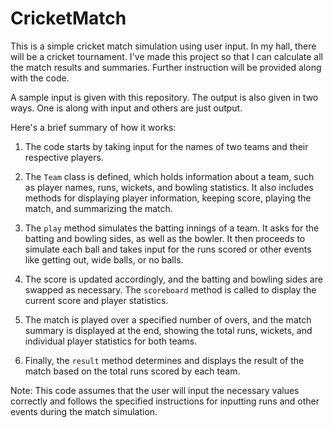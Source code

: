 # CricketMatch

This is a simple cricket match simulation using user input. In my hall, there will be a cricket tournament. I've made this project so that I can calculate all the match results and summaries. Further instruction will be provided along with the code.

A sample input is given with this repository. The output is also given in two ways. One is along with input and others are just output.

Here's a brief summary of how it works:

1. The code starts by taking input for the names of two teams and their respective players.

2. The `Team` class is defined, which holds information about a team, such as player names, runs, wickets, and bowling statistics. It also includes methods for displaying player information, keeping score, playing the match, and summarizing the match.

3. The `play` method simulates the batting innings of a team. It asks for the batting and bowling sides, as well as the bowler. It then proceeds to simulate each ball and takes input for the runs scored or other events like getting out, wide balls, or no balls.

4. The score is updated accordingly, and the batting and bowling sides are swapped as necessary. The `scoreboard` method is called to display the current score and player statistics.

5. The match is played over a specified number of overs, and the match summary is displayed at the end, showing the total runs, wickets, and individual player statistics for both teams.

6. Finally, the `result` method determines and displays the result of the match based on the total runs scored by each team.

Note: This code assumes that the user will input the necessary values correctly and follows the specified instructions for inputting runs and other events during the match simulation.
